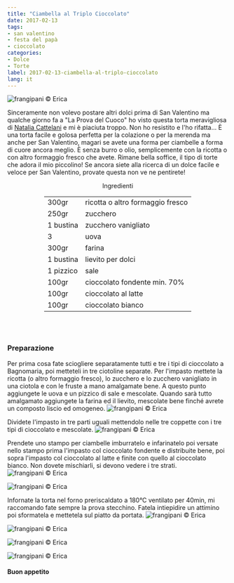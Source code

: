 ```yaml
---
title: "Ciambella al Triplo Cioccolato"
date: 2017-02-13
tags:
- san valentino
- festa del papà
- cioccolato
categories:
- Dolce
- Torte
label: 2017-02-13-ciambella-al-triplo-cioccolato
lang: it
---
```

![](../2017-02-13-ciambella-al-triplo-cioccolato/header.jpg "frangipani © Erica")

Sinceramente non volevo postare altri dolci prima di San Valentino ma qualche giorno fa a "La Prova del Cuoco" ho visto questa torta meravigliosa di <a href="http://www.tempodicottura.it" target="_blank">Natalia Cattelani</a> e mi è piaciuta troppo. Non ho resistito e l'ho rifatta... È una torta facile e golosa perfetta per la colazione o per la merenda ma anche per San Valentino, magari se avete una forma per ciambelle a forma di cuore ancora meglio. È senza burro o olio, semplicemente con la ricotta o con altro formaggio fresco che avete. Rimane bella soffice, il tipo di torte che adora il mio piccolino! Se ancora siete alla ricerca di un dolce facile e veloce per San Valentino, provate questa non ve ne pentirete!

<div id="wrapper" style="text-align: center">
  <div id="yourdiv" style="display: inline-block;">
    <div class="ingredients">
      <div class="ingredients-title">Ingredienti</div>
      <table>
        <tbody>
          </tr>
            <td>300gr</td>
            <td>ricotta o altro formaggio fresco</td>
          </tr>
          <tr>
            <td>250gr</td>
            <td>zucchero</td>
          </tr>
          <tr>
            <td>1 bustina</td>
            <td>zucchero vanigliato</td>        
          </tr>
          <tr>
            <td>3</td>
            <td>uova</td>
          </tr>
          <tr>
            <td>300gr</td>
            <td>farina</td>
          </tr>
          <tr>
            <td>1 bustina</td>
            <td>lievito per dolci</td>
          </tr>
          <tr>
            <td>1 pizzico</td>
            <td>sale</td>
          </tr>      
          <tr>
            <td>100gr</td>
            <td>cioccolato fondente min. 70%</td>
          </tr>
          <tr>
            <td>100gr</td>
            <td>cioccolato al latte</td>
          </tr>
          <tr>
            <td>100gr</td>
            <td>cioccolato bianco</td>
          </tr>
        </tbody>
      </table>
      <br></br>
    </div>
  </div>
</div>


<h3>
  <font color="grey">
    <i class="fa-solid fa-gears"></i>
  </font> Preparazione
</h3>

Per prima cosa fate sciogliere separatamente tutti e tre i tipi di cioccolato a Bagnomaria, poi metteteli in tre ciotoline separate. Per l'impasto mettete la ricotta (o altro formaggio fresco), lo zucchero e lo zucchero vanigliato in una ciotola e con le fruste a mano amalgamate bene. A questo punto aggiungete le uova e un pizzico di sale e mescolate. Quando sarà tutto amalgamato aggiungete la farina ed il lievito, mescolate bene finché avrete un composto liscio ed omogeneo.
![](../2017-02-13-ciambella-al-triplo-cioccolato/impasto.jpg "frangipani © Erica")

Dividete l'impasto in tre parti uguali mettendolo nelle tre coppette con i tre tipi di cioccolato e mescolate.
![](../2017-02-13-ciambella-al-triplo-cioccolato/impasticioccolato.jpg "frangipani © Erica")

Prendete uno stampo per ciambelle imburratelo e infarinatelo poi versate nello stampo prima l'impasto col cioccolato fondente e distribuite bene, poi sopra l'impasto col cioccolato al latte e finite con quello al cioccolato bianco. Non dovete mischiarli, si devono vedere i tre strati.
![](../2017-02-13-ciambella-al-triplo-cioccolato/teglia1.jpg "frangipani © Erica")

![](../2017-02-13-ciambella-al-triplo-cioccolato/teglia2.jpg "frangipani © Erica")

Infornate la torta nel forno preriscaldato a 180°C ventilato per 40min, mi raccomando fate sempre la prova stecchino. Fatela intiepidire un attimino poi sformatela e mettetela sul piatto da portata.
![](../2017-02-13-ciambella-al-triplo-cioccolato/risultato1.jpg "frangipani © Erica")

![](../2017-02-13-ciambella-al-triplo-cioccolato/risultato2.jpg "frangipani © Erica")

![](../2017-02-13-ciambella-al-triplo-cioccolato/risultato3.jpg "frangipani © Erica")

![](../2017-02-13-ciambella-al-triplo-cioccolato/risultato4.jpg "frangipani © Erica")

<h4>Buon appetito
  <font color="red">
    <i class="fa-regular fa-face-smile"></i>
  </font>
</h4>
